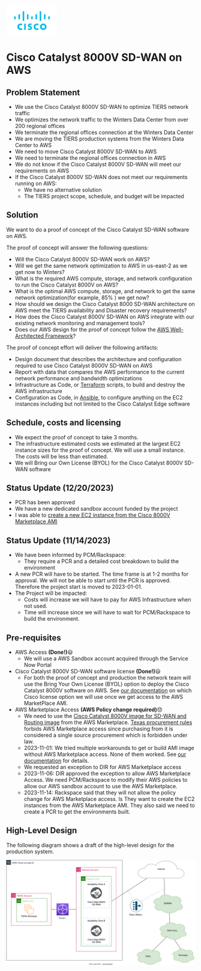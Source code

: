 ![Cisco Logo](docs/images/cisco.png)
# Cisco Catalyst 8000V SD-WAN on AWS

## Problem Statement
-	We use the Cisco Catalyst 8000V SD-WAN to optimize TIERS network traffic
- We optimizes the network traffic to the Winters Data Center from over 200 regional offices
- We terminate the regional offices connection at the Winters Data Center
- We are moving the TIERS production systems from the Winters Data Center to AWS
- We need to move Cisco Catalyst 8000V SD-WAN to AWS
- We need to terminate the regional offices connection in AWS
- We do not know if the Cisco Catalyst 8000V SD-WAN will meet our requirements on AWS
- If the Cisco Catalyst 8000V SD-WAN does not meet our requirements running on AWS:
  - We have no alternative solution
  - The TIERS project scope, schedule, and budget will be impacted

## Solution

We want to do a proof of concept of the Cisco Catalyst SD-WAN software on AWS.  

The proof of concept will answer the following questions: 
  - Will the Cisco Catalyst 8000V SD-WAN work on AWS?
  - Will we get the same network optimization to AWS in us-east-2 as we get now to Winters?
  - What is the required AWS compute, storage, and network configuration to run the Cisco Catalyst 8000V on AWS?
  - What is the optimal AWS compute, storage, and network to get the same network optimization(for example, 85% ) we get now?
  - How should we design the Cisco Catalyst 8000 SD-WAN architecture on AWS meet the TIERS availability and Disaster recovery requirements?
  - How does the Cisco Catalyst 8000V SD-WAN on AWS integrate with our existing network monitoring and management tools?
  - Does our AWS design for the proof of concept follow the [AWS Well-Architected Framework](https://aws.amazon.com/architecture/well-architected/?wa-lens-whitepapers.sort-by=item.additionalFields.sortDate&wa-lens-whitepapers.sort-order=desc&wa-guidance-whitepapers.sort-by=item.additionalFields.sortDate&wa-guidance-whitepapers.sort-order=desc)?



The proof of concept effort will deliver the following artifacts:
  - Design document that describes the architecture and configuration required to use Cisco Catalyst 8000V SD-WAN on AWS
  - Report with data that compares the AWS performance to the current network performance and bandwidth optimizations
  - Infrastructure as Code, or [Terraform](https://www.terraform.io/) scripts, to build and destroy the AWS infrastructure
  - Configuration as Code, in [Ansible](https://www.ansible.com/), to configure anything on the EC2 instances including but not limited to the Cisco Catalyst Edge software

## Schedule, costs and licensing

- We expect the proof of concept to take 3 months.
- The infrastructure estimated costs we estimated at the largest EC2 instance sizes for the proof of concept.  We will use a small instance.  The costs will be less than estimated.
- We will Bring our Own License (BYOL) for the Cisco Catalyst 8000V SD-WAN software
    

## Status Update (12/20/2023)

- PCR has been approved
- We have a new dedicated sandbox account funded by the project
- I was able to [create a new EC2 instance from the Cisco 8000V Marketplace AMI](./docs/CiscoAmiAccess.md)

## Status Update (11/14/2023)

- We have been informed by PCM/Rackspace:
    - They require a PCR and a detailed cost breakdown to build the environment 
- A new PCR will have to be started.  The time frame is at 1-2 months for approval. We will not be able to start until the PCR is approved.  Therefore the project start is moved to 2023-01-01.
- The Project will be impacted: 
  - Costs will increase we will have to pay for AWS Infrastructure when not used.  
  - Time will increase since we will have to wait for PCM/Rackspace to build the environment.


## Pre-requisites

- AWS Access **(Done!)**:smiley:
  - We will use a AWS Sandbox account acquired through the Service Now Portal
- Cisco Catalyst 8000V SD-WAN software license **(Done!)**:smiley:
  - For both the proof of concept and production the network team will use the Bring Your Own License (BYOL) option to deploy the Cisco Catalyst 8000V software on AWS. See [our documentation](CiscoCatalystLicensing.md) on which Cisco license option we will use once we get access to the AWS MarketPlace AMI.  
- AWS Marketplace Access **(AWS Policy change required)**:disappointed:
  - We need to use the [Cisco Catalyst 8000V image for SD-WAN and Routing image](https://aws.amazon.com/marketplace/pp/prodview-rohvq2cjd4ccg) from the AWS Marketplace. [Texas procurement rules](https://comptroller.texas.gov/purchasing/publications/procurement-contract.php) forbids AWS Marketplace access since purchasing from it is considered a single source procurement which is forbidden under law. 
  - 2023-11-01: We tried multiple workarounds to get or build AMI image without AWS Marketplace access.  None of them worked.  See [our documentation](./MarketplaceAccess.md) for details. 
  - We requested an exception to DIR for AWS Marketplace access
  - 2023-11-06: DIR approved the exception to allow AWS Marketplace Access.  We need PCM/Rackspace to modify their AWS policies to allow our AWS sandbox account to use the AWS Marketplace.
  - 2023-11-14: Rackspace said that they will not allow the policy change for AWS Marketplace access. ls
   They want to create the EC2 instances from the AWS Marketplace AMI.  They also said we need to create a PCR to get the environments built.


## High-Level Design

The following diagram shows a draft of the high-level design for the production system.

![AWS High-Level architecture](docs/images/design-high.svg)

 



